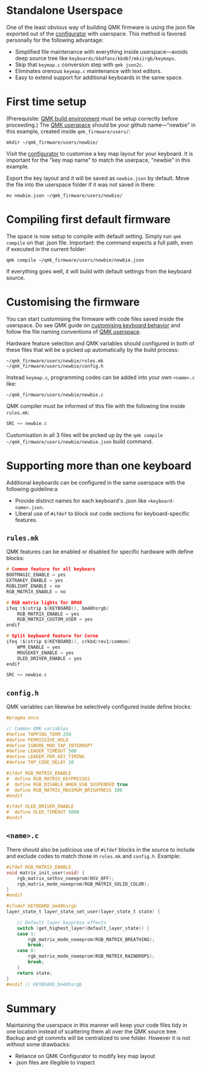 # Standalone Userspace

One of the least obvious way of building QMK firmware is using the json file exported out of the [configurator](https://config.qmk.fm/) with userspace. This method is favored personally for the following advantage:

* Simplified file maintenance with everything inside userspace—avoids deep source tree like `keyboards/kbdfans/kbd67/mkiirgb/keymaps`.
* Skip that `keymap.c` conversion step with `qmk json2c`. 
* Eliminates orenous `keymap.c` maintenance with text editors.
* Easy to extend support for additional keyboards in the same space.


# First time setup 
(Prerequisite: [QMK build environment](https://docs.qmk.fm/#/newbs_getting_started) must be setup correctly before proceeding.) The [QMK userspace](https://docs.qmk.fm/#/feature_userspace) should be your github name—"newbie" in this example, created inside `qmk_firmware/users/`:
```
mkdir ~/qmk_firmware/users/newbie/
```
Visit the [configurator](https://config.qmk.fm/) to customise a key map layout for your keyboard. It is important for the "key map name" to match the userpace, "newbie" in this example. 

Export the key layout and it will be saved as `newbie.json` by default. Move the file into the userspace folder if it was not saved in there:
```
mv newbie.json ~/qmk_firmware/users/newbie/
```


# Compiling first default firmware
The space is now setup to compile with default setting. Simply run `qmk compile` on that .json file. Important: the command expects a full path, even if executed in the current folder:
```
qmk compile ~/qmk_firmware/users/newbie/newbie.json
```
If everything goes well, it will build with default settings from the keyboard source.


# Customising the firmware
You can start customising the firmware with code files saved inside the userspace. Do see QMK guide on [customising keyboard behavior](https://docs.qmk.fm/#/custom_quantum_functions) and follow the file naming conventions of [QMK userspace](https://docs.qmk.fm/#/feature_userspace).

Hardware feature selection and QMK variables should configured in both of these files that will be a picked up automatically by the build process:
```
~/qmk_firmware/users/newbie/rules.mk
~/qmk_firmware/users/newbie/config.h
```
Instead `keymap.c`, programming codes can be added into your own `<name>.c` like:
```
~/qmk_firmware/users/newbie/newbie.c
```
QMK compiler must be informed of this file with the following line inside `rules.mk`:
```c
SRC += newbie.c
```

Customisation in all 3 files will be picked up by the `qmk compile ~/qmk_firmware/users/newbie/newbie.json` build command.


# Supporting more than one keyboard
Additional keyboards can be configured in the same userspace with the following guideline:a
* Provide distinct names for each keyboard's .json like `<keyboard-name>.json`.
* Liberal use of `#ifdef` to block out code sections for keyboard-specific features.

## `rules.mk`
QMK features can be enabled or disabled for specific hardware with define blocks:
```c
# Common feature for all keyboars
BOOTMAGIC_ENABLE = yes
EXTRAKEY_ENABLE = yes
RGBLIGHT_ENABLE = no
RGB_MATRIX_ENABLE = no

# RGB matrix lights for BM40
ifeq ($(strip $(KEYBOARD)), bm40hsrgb)
    RGB_MATRIX_ENABLE = yes
    RGB_MATRIX_CUSTOM_USER = yes
endif

# Split keyboard feature for Corne
ifeq ($(strip $(KEYBOARD)), crkbd/rev1/common)
    WPM_ENABLE = yes
    MOUSEKEY_ENABLE = yes
    OLED_DRIVER_ENABLE = yes
endif

SRC += newbie.c
```

## `config.h`
QMK variables can likewise be selectively configured inside define blocks:
```c
#pragma once

// Common QMK variables
#define TAPPING_TERM 250
#define PERMISSIVE_HOLD
#define IGNORE_MOD_TAP_INTERRUPT
#define LEADER_TIMEOUT 500
#define LEADER_PER_KEY_TIMING
#define TAP_CODE_DELAY 10

#ifdef RGB_MATRIX_ENABLE
#  define RGB_MATRIX_KEYPRESSES
#  define RGB_DISABLE_WHEN_USB_SUSPENDED true
#  define RGB_MATRIX_MAXIMUM_BRIGHTNESS 100
#endif

#ifdef OLED_DRIVER_ENABLE
#  define OLED_TIMEOUT 5000
#endif
```

## `<name>.c`
There should also be judicious use of `#ifdef` blocks in the source to include and exclude codes to match those in `rules.mk` and `config.h`. Example:
```c
#ifdef RGB_MATRIX_ENABLE
void matrix_init_user(void) {
    rgb_matrix_sethsv_noeeprom(HSV_OFF);
    rgb_matrix_mode_noeeprom(RGB_MATRIX_SOLID_COLOR);
}
#endif

#ifndef KEYBOARD_bm40hsrgb
layer_state_t layer_state_set_user(layer_state_t state) {

    // Default layer keypress effects
    switch (get_highest_layer(default_layer_state)) {
    case 1:
        rgb_matrix_mode_noeeprom(RGB_MATRIX_BREATHING);
        break;
    case 0:
        rgb_matrix_mode_noeeprom(RGB_MATRIX_RAINDROPS);
        break;
    }
    return state;
}
#endif // KEYBOARD_bm40hsrgb
```

# Summary
Maintaining the userspace in this manner will keep your code files tidy in one location instead of scattering them all over the QMK source tree. Backup and git commits will be centralized to one folder. However it is not without some drawbacks:
* Reliance on QMK Configurator to modify key map layout
* .json files are illegible to inspect
